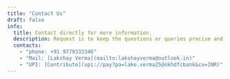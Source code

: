 ```yaml
---
title: "Contact Us"
draft: false
info: 
  title: Contact directly for more information.
  description: Request is to keep the questions or queries precise and complete because the current situation does not allow me to connect as often.
  contacts: 
    - "phone: +91 9779333346"
    - "Mail: [Lakshay Verma](mailto:lakshayverma@outlook.in)"
    - "UPI: [Contribute](upi://pay?pa=lake.verma25@okhdfcbank&cu=INR)"
---
```

